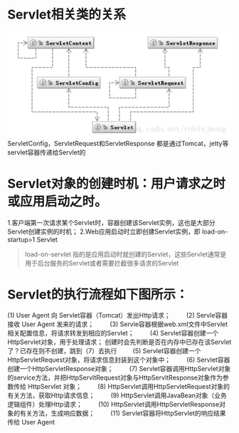 # Servlet相关类的关系
![](/assets/20140926001639734.png)
ServletConfig，ServletRequest和ServletResponse 都是通过Tomcat，jetty等servlet容器传递给Servlet的



# Servlet对象的创建时机：用户请求之时或应用启动之时。

1.客户端第一次请求某个Servlet时，容器创建该Servlet实例，这也是大部分Servlet创建实例的时机； 
2.Web应用启动时立即创建Servlet实例，即 load-on-startup>1 Servlet

> load-on-servlet 指的是应用启动时就创建的Servlet，这些Servlet通常是用于后台服务的Servlet或者需要拦截很多请求的Servlet

# Servlet的执行流程如下图所示：
 
 (1) User Agent 向 Servlet容器（Tomcat）发出Http请求； 
　　
(2) Servle容器接收 User Agent 发来的请求； 
　　
(3) Servle容器根据web.xml文件中Servlet相关配置信息，将请求转发到相应的Servlet； 
　　
(4) Servlet容器创建一个 HttpServlet对象，用于处理请求； 创建时会先判断是否在内存中已存在该Servlet了？已存在则不创建，跳到（7）去执行
　　
(5) Servlet容器创建一个 HttpServletRequest对象，将请求信息封装到这个对象中； 
　　
(6) Servlet容器创建一个HttpServletResponse对象； 
　　
(7) Servlet容器调用HttpServlet对象的service方法，并把HttpServltRequest对象与HttpServltResponse对象作为参数传给 HttpServlet 对象； 
　　
(8) HttpServlet调用HttpServletRequest对象的有关方法，获取Http请求信息； 
　　
(9) HttpServlet调用JavaBean对象（业务逻辑组件）处理Http请求； 
　　
(10) HttpServlet调用HttpServletResponse对象的有关方法，生成响应数据； 
　　
(11) Servlet容器将HttpServlet的响应结果传给 User Agent